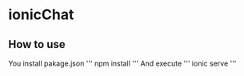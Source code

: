 # ionicChat

## How to use
You install pakage.json
'''
npm install
'''
And execute
'''
ionic serve
'''
